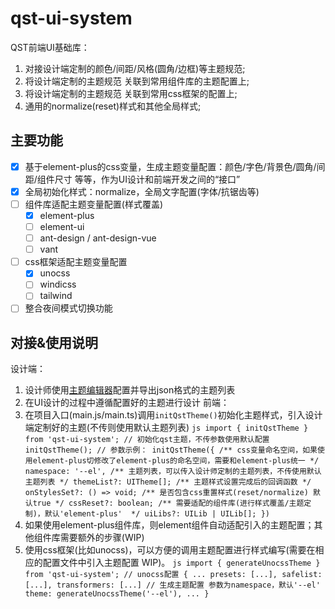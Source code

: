# qst-ui-system
QST前端UI基础库：
1. 对接设计端定制的颜色/间距/风格(圆角/边框)等主题规范;
2. 将设计端定制的主题规范 关联到常用组件库的主题配置上;
3. 将设计端定制的主题规范 关联到常用css框架的配置上;
4. 通用的normalize(reset)样式和其他全局样式;
## 主要功能
- [x] 基于element-plus的css变量，生成主题变量配置：颜色/字色/背景色/圆角/间距/组件尺寸 等等，作为UI设计和前端开发之间的“接口”
- [x] 全局初始化样式：normalize，全局文字配置(字体/抗锯齿等)
- [ ] 组件库适配主题变量配置(样式覆盖)
  - [x] element-plus
  - [ ] element-ui
  - [ ] ant-design / ant-design-vue
  - [ ] vant
- [ ] css框架适配主题变量配置
  - [x] unocss
  - [ ] windicss
  - [ ] tailwind
- [ ] 整合夜间模式切换功能

## 对接&使用说明
设计端：
  1. 设计师使用[主题编辑器](https://mutueye.github.io/vite-vue3-scaffold/#/themeeditor)配置并导出json格式的主题列表
  2. 在UI设计的过程中遵循配置好的主题进行设计
前端：
  1. 在项目入口(main.js/main.ts)调用`initQstTheme()`初始化主题样式，引入设计端定制好的主题(不传则使用默认主题列表)
    ```js
    import { initQstTheme } from 'qst-ui-system';
    // 初始化qst主题，不传参数使用默认配置
    initQstTheme();
    // 参数示例：
    initQstTheme({
      /** css变量命名空间，如果使用element-plus切修改了element-plus的命名空间，需要和element-plus统一 */
      namespace: '--el',
      /** 主题列表，可以传入设计师定制的主题列表，不传使用默认主题列表 */
      themeList?: UITheme[];
      /** 主题样式设置完成后的回调函数 */
      onStylesSet?: () => void;
      /** 是否包含css重置样式(reset/normalize) 默认true */
      cssReset?: boolean;
      /** 需要适配的组件库(进行样式覆盖/主题定制)，默认'element-plus'  */
      uiLibs?: UILib | UILib[];
    })
    ```
  2. 如果使用element-plus组件库，则element组件自动适配引入的主题配置；其他组件库需要额外的步骤(WIP)
  3. 使用css框架(比如unocss)，可以方便的调用主题配置进行样式编写(需要在相应的配置文件中引入主题配置 WIP)。
    ```js
    import { generateUnocssTheme } from 'qst-ui-system';
     // unocss配置
     {
      ...
      presets: [...],
      safelist: [...],
      transformers: [...]
      // 生成主题配置 参数为namespace，默认'--el'
      theme: generateUnocssTheme('--el'),
      ...
    }
    ```